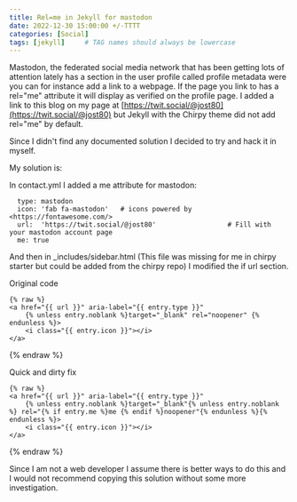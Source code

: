 ```yaml
---
title: Rel=me in Jekyll for mastodon
date: 2022-12-30 15:00:00 +/-TTTT
categories: [Social]
tags: [jekyll]     # TAG names should always be lowercase
---
```

Mastodon, the federated social media network that has been getting lots of attention lately has a section in the user profile called profile metadata were you can for instance add a link to a webpage. If the page you link to has a rel="me" attribute it will display as verified on the profile page. I added a link to this blog on my page at [https://twit.social/@jost80](https://twit.social/@jost80) but Jekyll with the Chirpy theme did not add rel="me" by default. 

Since I didn't find any documented solution I decided to try and hack it in myself. 

My solution is:

In contact.yml I added a me attribute for mastodon:

```
  type: mastodon
  icon: 'fab fa-mastodon'   # icons powered by <https://fontawesome.com/>
  url:  'https://twit.social/@jost80'                  # Fill with your mastodon account page
  me: true
```

And then in _includes/sidebar.html (This file was missing for me in chirpy starter but could be added from the chirpy repo) I modified the if url section.

Original code

```
{% raw %}
<a href="{{ url }}" aria-label="{{ entry.type }}"
    {% unless entry.noblank %}target="_blank" rel="noopener" {% endunless %}>
    <i class="{{ entry.icon }}"></i>
</a>
```
{% endraw %}


Quick and dirty fix
```
{% raw %}
<a href="{{ url }}" aria-label="{{ entry.type }}"
    {% unless entry.noblank %}target="_blank"{% unless entry.noblank %} rel="{% if entry.me %}me {% endif %}noopener"{% endunless %}{% endunless %}>
    <i class="{{ entry.icon }}"></i>
</a>
```
{% endraw %}


Since I am not a web developer I assume there is better ways to do this and I would not recommend copying this solution without some more investigation.